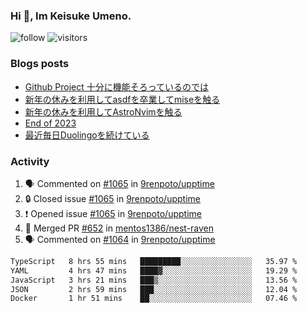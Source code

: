 ### Hi 👋, Im Keisuke Umeno.

<!--
**9renpoto/9renpoto** is a ✨ _special_ ✨ repository because its `README.md` (this file) appears on your GitHub profile.

Here are some ideas to get you started:

- 🔭 I’m currently working on ...
- 🌱 I’m currently learning ...
- 👯 I’m looking to collaborate on ...
- 🤔 I’m looking for help with ...
- 💬 Ask me about ...
- 📫 How to reach me: ...
- 😄 Pronouns: ...
- ⚡ Fun fact: ...
-->

![follow](https://img.shields.io/github/followers/9renpoto?label=Follow&style=social)
![visitors](https://komarev.com/ghpvc/?username=9renpoto&label=Profile%20views&color=0e75b6&style=flat)

### Blogs posts

<!-- BLOG-POST-LIST:START -->
- [Github Project 十分に機能そろっているのでは](https://9renpoto.win/entry/2024/01/14/gh-projects)
- [新年の休みを利用してasdfを卒業してmiseを触る](https://9renpoto.win/entry/2024/01/07/mise)
- [新年の休みを利用してAstroNvimを触る](https://9renpoto.win/entry/2024/01/03/new-year-holidays)
- [End of 2023](https://9renpoto.win/entry/2023/12/31/end)
- [最近毎日Duolingoを続けている](https://9renpoto.win/entry/2023/12/05/duolingo)
<!-- BLOG-POST-LIST:END -->

### Activity

<!--START_SECTION:activity-->
1. 🗣 Commented on [#1065](https://github.com/9renpoto/upptime/issues/1065#issuecomment-1904268664) in [9renpoto/upptime](https://github.com/9renpoto/upptime)
2. 🔒 Closed issue [#1065](https://github.com/9renpoto/upptime/issues/1065) in [9renpoto/upptime](https://github.com/9renpoto/upptime)
3. ❗ Opened issue [#1065](https://github.com/9renpoto/upptime/issues/1065) in [9renpoto/upptime](https://github.com/9renpoto/upptime)
4. 🎉 Merged PR [#652](https://github.com/mentos1386/nest-raven/pull/652) in [mentos1386/nest-raven](https://github.com/mentos1386/nest-raven)
5. 🗣 Commented on [#1064](https://github.com/9renpoto/upptime/issues/1064#issuecomment-1902786270) in [9renpoto/upptime](https://github.com/9renpoto/upptime)
<!--END_SECTION:activity-->

<!--START_SECTION:waka-->

```txt
TypeScript   8 hrs 55 mins   █████████░░░░░░░░░░░░░░░░   35.97 %
YAML         4 hrs 47 mins   ████▓░░░░░░░░░░░░░░░░░░░░   19.29 %
JavaScript   3 hrs 21 mins   ███▒░░░░░░░░░░░░░░░░░░░░░   13.56 %
JSON         2 hrs 59 mins   ███░░░░░░░░░░░░░░░░░░░░░░   12.04 %
Docker       1 hr 51 mins    ██░░░░░░░░░░░░░░░░░░░░░░░   07.46 %
```

<!--END_SECTION:waka-->
